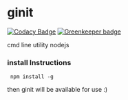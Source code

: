 # ginit

[![Codacy Badge](https://api.codacy.com/project/badge/Grade/fb6edc28fb764fc7a6c8a85c638a4c18)](https://app.codacy.com/manual/prakashsellathurai/ginit?utm_source=github.com&utm_medium=referral&utm_content=prakashsellathurai/ginit&utm_campaign=Badge_Grade_Dashboard)
[![Greenkeeper badge](https://badges.greenkeeper.io/prakashsellathurai/ginit.svg)](https://greenkeeper.io/)

cmd line utility nodejs
### install Instructions
<code> npm install -g </code>   

then ginit will be available for use :)
